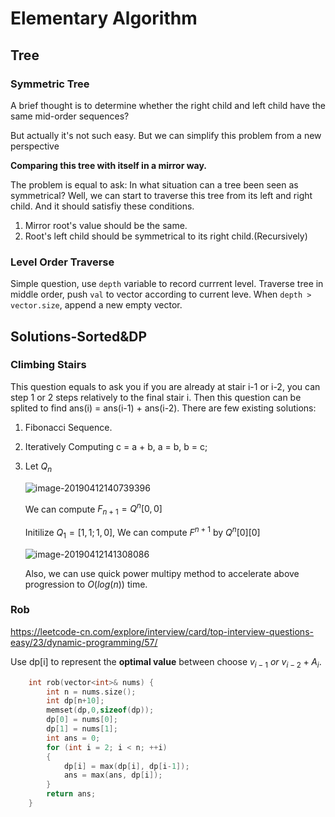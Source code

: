 # Elementary Algorithm
## Tree

### Symmetric Tree

A brief thought is to determine whether the right child and left child have the same mid-order sequences?

But actually it's not such easy. But we can simplify this problem from a new perspective

**Comparing this tree with itself in a mirror way.** 

The problem is equal to ask: In what situation can a tree been seen as symmetrical? Well, we can start to traverse this tree from its left and right child. And it should satisfiy these conditions.

1. Mirror root's value should be the same.
2. Root's left child should be symmetrical to its right child.(Recursively)

### Level Order Traverse

Simple question, use `depth` variable to record currrent level. Traverse tree in middle order, push `val` to vector according to current leve.
When `depth > vector.size`, append a new empty vector.

## Solutions-Sorted&DP

### Climbing Stairs

This question equals to ask you if you are already at stair i-1 or i-2, you can step 1 or 2 steps relatively to the final stair i. Then this question can be splited to find ans(i) = ans(i-1) + ans(i-2).
There are few existing solutions:

1. Fibonacci Sequence.

2. Iteratively Computing c = a + b, a = b, b = c;

3. Let $Q_n$

   ![image-20190412140739396](https://ws2.sinaimg.cn/large/006tNc79ly1g1zthc9kjxj304j01vwea.jpg)

   We can compute $F_{n+1}=Q^n[0,0]$

   Initilize $Q_1 = [1,1;1,0]$,  We can compute $F^{n+1}$ by  $Q^n[0][0]$

   ![image-20190412141308086](https://ws1.sinaimg.cn/large/006tNc79ly1g1ztmzkzjxj30i001mq2v.jpg)

   Also, we can use quick power multipy method to accelerate above progression to $O(log(n))$ time.

### Rob

<https://leetcode-cn.com/explore/interview/card/top-interview-questions-easy/23/dynamic-programming/57/>

Use dp[i] to represent the **optimal value** between choose $v_{i-1} \ or \ v_{i-2} + A_{i}$.

```cpp
	int rob(vector<int>& nums) {
		int n = nums.size();
		int dp[n+10];
		memset(dp,0,sizeof(dp));
		dp[0] = nums[0];
		dp[1] = nums[1];
		int ans = 0;
		for (int i = 2; i < n; ++i)	
		{
			dp[i] = max(dp[i], dp[i-1]);	
			ans = max(ans, dp[i]);
		}
		return ans;
    }
```